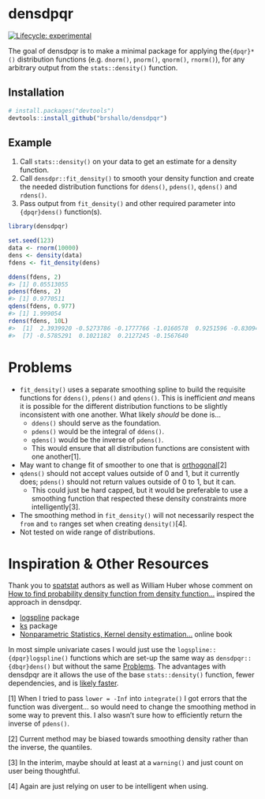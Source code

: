 
<!-- README.md is generated from README.Rmd. Please edit that file -->

# densdpqr

<!-- badges: start -->

[![Lifecycle:
experimental](https://img.shields.io/badge/lifecycle-experimental-orange.svg)](https://lifecycle.r-lib.org/articles/stages.html#experimental)
<!-- badges: end -->

The goal of densdpqr is to make a minimal package for applying
the`{dpqr}*()` distribution functions (e.g. `dnorm()`, `pnorm()`,
`qnorm()`, `rnorm()`), for any arbitrary output from the
`stats::density()` function.

## Installation

``` r
# install.packages("devtools")
devtools::install_github("brshallo/densdpqr")
```

## Example

1.  Call `stats::density()` on your data to get an estimate for a
    density function.
2.  Call `densdpr::fit_density()` to smooth your density function and
    create the needed distribution functions for `ddens()`, `pdens()`,
    `qdens()` and `rdens()`.
3.  Pass output from `fit_density()` and other required parameter into
    `{dpqr}dens()` function(s).

``` r
library(densdpqr)

set.seed(123)
data <- rnorm(10000)
dens <- density(data)
fdens <- fit_density(dens)

ddens(fdens, 2)
#> [1] 0.05513055
pdens(fdens, 2)
#> [1] 0.9770511
qdens(fdens, 0.977)
#> [1] 1.999054
rdens(fdens, 10L)
#>  [1]  2.3939920 -0.5273786 -0.1777766 -1.0160578  0.9251596 -0.8309481
#>  [7] -0.5785291  0.1021182  0.2127245 -0.1567640
```

# Problems

-   `fit_density()` uses a separate smoothing spline to build the
    requisite functions for `ddens()`, `pdens()` and `qdens()`. This is
    inefficient *and* means it is possible for the different
    distribution functions to be slightly inconsistent with one another.
    What likely *should* be done is…
    -   `ddens()` should serve as the foundation.
    -   `pdens()` would be the integral of `ddens()`.
    -   `qdens()` would be the inverse of `pdens()`.
    -   This would ensure that all distribution functions are consistent
        with one another[1].
-   May want to change fit of smoother to one that is
    [orthogonal](https://en.wikipedia.org/wiki/Cubic_Hermite_spline)[2]
-   `qdens()` should not accept values outside of 0 and 1, but it
    currently does; `pdens()` should not return values outside of 0 to
    1, but it can.
    -   This could just be hard capped, but it would be preferable to
        use a smoothing function that respected these density
        constraints more intelligently[3].
-   The smoothing method in `fit_density()` will not necessarily respect
    the `from` and `to` ranges set when creating `density()`[4].
-   Not tested on wide range of distributions.

# Inspiration & Other Resources

Thank you to
[spatstat](https://github.com/spatstat/spatstat.core/blob/76d20a642867d7c30a0f11c58af5b8634ad302cd/R/quantiledensity.R)
authors as well as William Huber whose comment on [How to find
probability density function from density
function…](https://stats.stackexchange.com/a/553271/193123) inspired the
approach in densdpqr.

-   [logspline](https://cran.r-project.org/web/packages/logspline/logspline.pdf)
    package
-   [ks](https://cran.r-project.org/web/packages/ks/ks.pdf) package
-   [Nonparametric Statistics, Kernel density
    estimation…](https://bookdown.org/egarpor/NP-UC3M/kde-i.html) online
    book

In most simple univariate cases I would just use the
`logspline::{dpqr}logspline()` functions which are set-up the same way
as `densdpqr::{dbqr}dens()` but without the same [Problems](#problems).
The advantages with densdpqr are it allows the use of the base
`stats::density()` function, fewer dependencies, and is [likely
faster](https://gist.github.com/brshallo/ea2e04347e14fae7ff969a54e2266359).

[1] When I tried to pass `lower = -Inf` into `integrate()` I got errors
that the function was divergent… so would need to change the smoothing
method in some way to prevent this. I also wasn’t sure how to
efficiently return the inverse of `pdens()`.

[2] Current method may be biased towards smoothing density rather than
the inverse, the quantiles.

[3] In the interim, maybe should at least at a `warning()` and just
count on user being thoughtful.

[4] Again are just relying on user to be intelligent when using.
